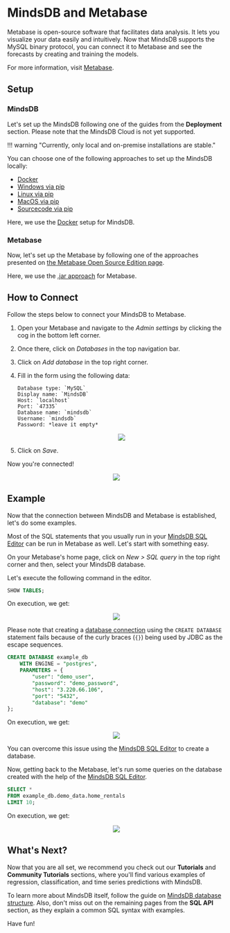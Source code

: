 # MindsDB and Metabase

Metabase is open-source software that facilitates data analysis. It lets you visualize your data easily and intuitively. Now that MindsDB supports the MySQL binary protocol, you can connect it to Metabase and see the forecasts by creating and training the models.

For more information, visit [Metabase](https://www.metabase.com/).

## Setup

### MindsDB

Let's set up the MindsDB following one of the guides from the **Deployment** section. Please note that the MindsDB Cloud is not yet supported.

!!! warning "Currently, only local and on-premise installations are stable."

You can choose one of the following approaches to set up the MindsDB locally:

- [Docker](/setup/self-hosted/docker)
- [Windows via pip](/setup/self-hosted/pip/windows)
- [Linux via pip](/setup/self-hosted/pip/linux)
- [MacOS via pip](/setup/self-hosted/pip/macos)
- [Sourcecode via pip](/setup/self-hosted/pip/source)

Here, we use the [Docker](/setup/self-hosted/docker) setup for MindsDB.

### Metabase

Now, let's set up the Metabase by following one of the approaches presented on [the Metabase Open Source Edition page](https://www.metabase.com/start/oss/).

Here, we use the [.jar approach](https://www.metabase.com/docs/latest/installation-and-operation/running-the-metabase-jar-file.html) for Metabase.

## How to Connect

Follow the steps below to connect your MindsDB to Metabase.

1. Open your Metabase and navigate to the *Admin settings* by clicking the cog in the bottom left corner.
2. Once there, click on *Databases* in the top navigation bar.
3. Click on *Add database* in the top right corner.
4. Fill in the form using the following data:
    ```text
    Database type: `MySQL`  
    Display name: `MindsDB`   
    Host: `localhost`
    Port: `47335`
    Database name: `mindsdb`
    Username: `mindsdb`
    Password: *leave it empty* 
    ```

    <p align="center">
    <img src="../assets/metabase_add_database.png" />
    </p>

5. Click on *Save*.

Now you're connected!

<p align="center">
    <img src="../assets/metabase_connected.png" />
</p>

## Example

Now that the connection between MindsDB and Metabase is established, let's do some examples.

Most of the SQL statements that you usually run in your [MindsDB SQL Editor](/connect/mindsdb_editor/) can be run in Metabase as well. Let's start with something easy.

On your Metabase's home page, click on *New > SQL query* in the top right corner and then, select your MindsDB database.

Let's execute the following command in the editor.

```sql
SHOW TABLES;
```

On execution, we get:

<p align="center">
    <img src="../assets/metabase_run_query_show_tables.png" />
</p>

Please note that creating a [database connection](/sql/tutorials/home-rentals/#connecting-the-data) using the `CREATE DATABASE` statement fails because of the curly braces (`{}`) being used by JDBC as the escape sequences.

```sql
CREATE DATABASE example_db
    WITH ENGINE = "postgres",
    PARAMETERS = {
        "user": "demo_user",
        "password": "demo_password",
        "host": "3.220.66.106",
        "port": "5432",
        "database": "demo"
};
```

On execution, we get:

<p align="center">
    <img src="../assets/metabase_run_query_failure.png" />
</p>

You can overcome this issue using the [MindsDB SQL Editor](/connect/mindsdb_editor/) to create a database.

Now, getting back to the Metabase, let's run some queries on the database created with the help of the [MindsDB SQL Editor](/connect/mindsdb_editor/).

```sql
SELECT * 
FROM example_db.demo_data.home_rentals 
LIMIT 10;
```

On execution, we get:

<p align="center">
    <img src="../assets/metabase_run_query_home_rentals.png" />
</p>

## What's Next?

Now that you are all set, we recommend you check out our **Tutorials** and **Community Tutorials** sections, where you'll find various examples of regression, classification, and time series predictions with MindsDB.

To learn more about MindsDB itself, follow the guide on [MindsDB database structure](/sql/table-structure/). Also, don't miss out on the remaining pages from the **SQL API** section, as they explain a common SQL syntax with examples.

Have fun!

